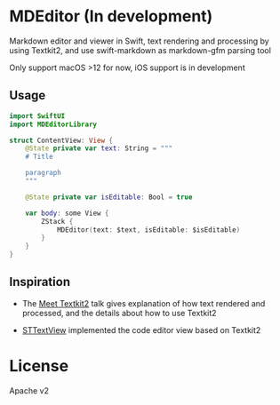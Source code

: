 # MDEditor (In development)

Markdown editor and viewer in Swift, text rendering and processing by using Textkit2, 
and use swift-markdown as markdown-gfm parsing tool

Only support macOS >12 for now, iOS support is in development

## Usage

```swift
import SwiftUI
import MDEditorLibrary

struct ContentView: View {
    @State private var text: String = """
    # Title

    paragraph
    """

    @State private var isEditable: Bool = true

    var body: some View {
        ZStack {
            MDEditor(text: $text, isEditable: $isEditable)
        }
    }
}
```

## Inspiration

- The [Meet Textkit2](https://developer.apple.com/videos/play/wwdc2021/10061/) talk gives explanation of how text rendered and processed, and the details about how to use Textkit2

- [STTextView](https://github.com/krzyzanowskim/STTextView) implemented the code editor view based on Textkit2

# License

Apache v2

